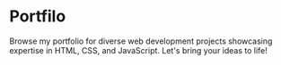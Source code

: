 # Portfilo
Browse my portfolio for diverse web development projects showcasing expertise in HTML, CSS, and JavaScript. Let's bring your ideas to life!
